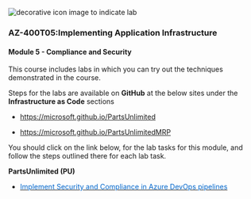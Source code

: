 
<p style="text-align:left;"><img src="../Linked_Image_Files/Download.png" alt="decorative icon image to indicate lab"></p>

### AZ-400T05:Implementing Application Infrastructure

#### Module 5 - Compliance and Security

This course includes labs in which you can try out the techniques demonstrated in the course.

Steps for the labs are available on **GitHub** at the below sites under the **Infrastructure as Code** sections

- <p><a href="https://microsoft.github.io/PartsUnlimited" title="" target="_blank">https://microsoft.github.io/PartsUnlimited</a></p>
- <p><a href="https://microsoft.github.io/PartsUnlimitedMRP" title="" target="_blank">https://microsoft.github.io/PartsUnlimitedMRP</a></p>

You should click on the link below, for the lab tasks for this module, and follow the steps outlined there for each lab task.


**PartsUnlimited (PU)**

- <a href="http://microsoft.github.io/PartsUnlimited/iac/200.2x-IaC-SecurityandComplianceinpipeline.html" target="_blank"><span style="color: #0066cc;" color="#0066cc">Implement Security and Compliance in Azure DevOps pipelines </span></a>

 
